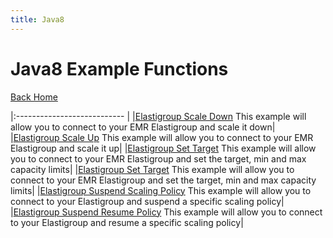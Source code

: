 ```yaml
---
title: Java8
---
```


# Java8 Example Functions

[Back Home](./)

|:--------------------------- |
|[Elastigroup Scale Down](./java8-elastigroup-scaleDown)  This example will allow you to connect to your EMR Elastigroup and scale it down|
|[Elastigroup Scale Up](./java8-elastigroup-scaleUp)  This example will allow you to connect to your EMR Elastigroup and scale it up|
|[Elastigroup Set Target](./java8-elastigroup-setCapacity)  This example will allow you to connect to your EMR Elastigroup and set the target, min and max capacity limits|
|[Elastigroup Set Target](./java8-elastigroup-setCapacity)  This example will allow you to connect to your EMR Elastigroup and set the target, min and max capacity limits|
|[Elastigroup Suspend Scaling Policy](./java8-spotinst-api-suspendPolicy)  This example will allow you to connect to your Elastigroup and suspend a specific scaling policy|
|[Elastigroup Suspend Resume Policy](./java8-spotinst-api-resumePolicy)  This example will allow you to connect to your Elastigroup and resume a specific scaling policy|